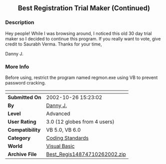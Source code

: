 ﻿<div align="center">

## Best Registration Trial Maker \(Continued\)


</div>

### Description

Hey people! While I was browsing around, I noticed this old 30 day trial maker so I decided to continue this program. If you really want to vote, give credit to Saurabh Verma. Thanks for your time,

Danny J.
 
### More Info
 
Before using, restrict the program named regmon.exe using VB to prevent password cracking.


<span>             |<span>
---                |---
**Submitted On**   |2002-10-26 15:23:02
**By**             |[Danny J\.](https://github.com/Planet-Source-Code/PSCIndex/blob/master/ByAuthor/danny-j.md)
**Level**          |Advanced
**User Rating**    |3.0 (12 globes from 4 users)
**Compatibility**  |VB 5\.0, VB 6\.0
**Category**       |[Coding Standards](https://github.com/Planet-Source-Code/PSCIndex/blob/master/ByCategory/coding-standards__1-43.md)
**World**          |[Visual Basic](https://github.com/Planet-Source-Code/PSCIndex/blob/master/ByWorld/visual-basic.md)
**Archive File**   |[Best\_Regis14874710262002\.zip](https://github.com/Planet-Source-Code/danny-j-best-registration-trial-maker-continued__1-40175/archive/master.zip)









